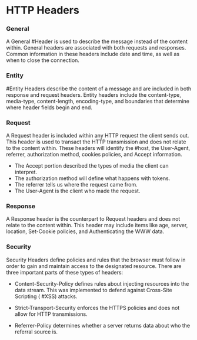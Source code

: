 # HTTP Headers

### General

A General #Header is used to describe the message instead of the content within. General headers are associated with both requests and responses. Common information in these headers include date and time, as well as when to close the connection.

### Entity

#Entity Headers describe the content of a message and are included in both response and request headers. Entity headers include the content-type, media-type, content-length, encoding-type, and boundaries that determine where header fields begin and end. 

### Request

A Request header is included within any HTTP request the client sends out. This header is used to transact the HTTP transmission and does not relate to the content within. These headers will identify the #host, the User-Agent, referrer, authorization method, cookies policies, and Accept information. 

- The Accept portion described the types of media the client can interpret.
- The authorization method will define what happens with tokens. 
- The referrer tells us where the request came from.
- The User-Agent is the client who made the request.

### Response

A Response header is the counterpart to Request headers and does not relate to the content within. This header may include items like age, server, location, Set-Cookie policies, and Authenticating the WWW data. 

### Security

Security Headers define policies and rules that the browser must follow in order to gain and maintain access to the designated resource. There are three important parts of these types of headers:

- Content-Security-Policy defines rules about injecting resources into the data stream. This was implemented to defend against Cross-Site Scripting ( #XSS) attacks.

- Strict-Transport-Security enforces the HTTPS policies and does not allow for HTTP transmissions.

- Referrer-Policy determines whether a server returns data about who the referral source is.

